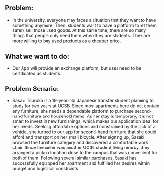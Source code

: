 ## Problem:
* In the university, everyone may faces a situation that they want to have something anymore. Then, students want to have a platform to let them safely sell those used goods. At this same time, there are so many things that people only need them when they are students. They are more willing to buy used products as a cheaper price.
  
  
## What we want to do:
* Our App will provide an exchange platform, but uses need to be certificated as students.

## Problem Senario:
* Sasaki Tsuruka is a 19-year-old Japanese transfer student planning to study for two years at UCSB. Since most apartments here do not contain any furniture, she needs a dependable platform to purchase second-hand furniture and household items. As her stay is temporary, it is not smart to invest in new furnishings, which makes our application ideal for her needs. Seeking affordable options and constrained by the lack of a vehicle, she turned to our app for second-hand furniture that she could afford and transport on her small bicycle. After signing up, Sasaki browsed the furniture category and discovered a comfortable work chair. Since the seller was another UCSB student living nearby, they arranged a pickup location close to the campus that was convenient for both of them. Following several similar purchases, Sasaki has successfully equipped her apartment and fulfilled her desires within budget and logistical constraints.
